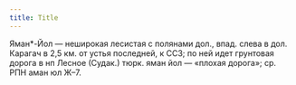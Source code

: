 ```yaml
---
title: Title
---
```


Яман*-Йол — неширокая лесистая с полянами дол., впад. слева в дол. Карагач в 2,5
км. от устья последней, к ССЗ; по ней идет грунтовая дорога в нп Лесное (Судак.)
тюрк. яман йол — «плохая дорога»; ср. РПН аман юл Ж–7.
